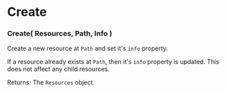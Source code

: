
# Create

### Create( Resources, Path, Info )

Create a new resource at `Path` and set it's `info` property.

If a resource already exists at `Path`, then it's `info` property is updated.
This does not affect any child resources.

Returns: The `Resources` object.
